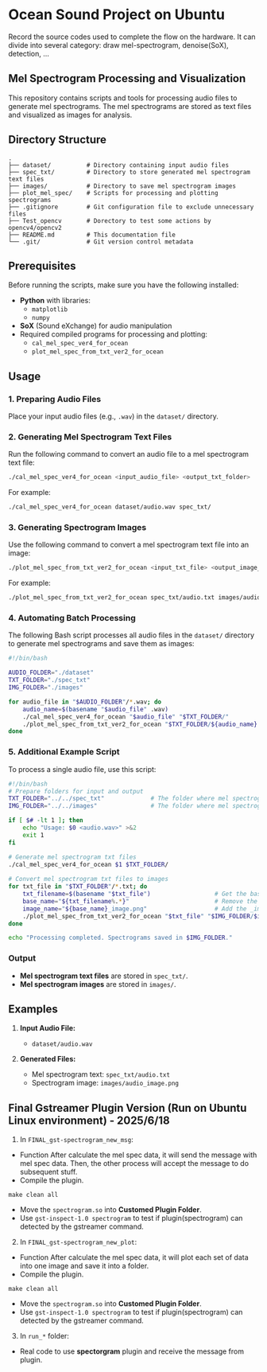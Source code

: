 # Ocean Sound Project on Ubuntu
Record the source codes used to complete the flow on the hardware.
It can divide into several category: draw mel-spectrogram, denoise(SoX), detection, ...
## Mel Spectrogram Processing and Visualization

This repository contains scripts and tools for processing audio files to generate mel spectrograms. The mel spectrograms are stored as text files and visualized as images for analysis.

## Directory Structure

```
.
├── dataset/          # Directory containing input audio files
├── spec_txt/         # Directory to store generated mel spectrogram text files
├── images/           # Directory to save mel spectrogram images
├── plot_mel_spec/    # Scripts for processing and plotting spectrograms
├── .gitignore        # Git configuration file to exclude unnecessary files
├── Test_opencv       # Dorectory to test some actions by opencv4/opencv2
├── README.md         # This documentation file
└── .git/             # Git version control metadata
```

## Prerequisites

Before running the scripts, make sure you have the following installed:
- **Python** with libraries:
  - `matplotlib`
  - `numpy`
- **SoX** (Sound eXchange) for audio manipulation
- Required compiled programs for processing and plotting:
  - `cal_mel_spec_ver4_for_ocean`  
  - `plot_mel_spec_from_txt_ver2_for_ocean`

## Usage

### 1. Preparing Audio Files
Place your input audio files (e.g., `.wav`) in the `dataset/` directory.

### 2. Generating Mel Spectrogram Text Files
Run the following command to convert an audio file to a mel spectrogram text file:
```bash
./cal_mel_spec_ver4_for_ocean <input_audio_file> <output_txt_folder>
```

For example:
```bash
./cal_mel_spec_ver4_for_ocean dataset/audio.wav spec_txt/
```

### 3. Generating Spectrogram Images
Use the following command to convert a mel spectrogram text file into an image:
```bash
./plot_mel_spec_from_txt_ver2_for_ocean <input_txt_file> <output_image_file>
```

For example:
```bash
./plot_mel_spec_from_txt_ver2_for_ocean spec_txt/audio.txt images/audio_image.png
```

### 4. Automating Batch Processing
The following Bash script processes all audio files in the `dataset/` directory to generate mel spectrograms and save them as images:

```bash
#!/bin/bash

AUDIO_FOLDER="./dataset"
TXT_FOLDER="./spec_txt"
IMG_FOLDER="./images"

for audio_file in "$AUDIO_FOLDER"/*.wav; do
    audio_name=$(basename "$audio_file" .wav)
    ./cal_mel_spec_ver4_for_ocean "$audio_file" "$TXT_FOLDER/"
    ./plot_mel_spec_from_txt_ver2_for_ocean "$TXT_FOLDER/${audio_name}.txt" "$IMG_FOLDER/${audio_name}_image.png"
done
```

### 5. Additional Example Script
To process a single audio file, use this script:
```bash
#!/bin/bash
# Prepare folders for input and output
TXT_FOLDER="../../spec_txt"             # The folder where mel spectrogram txt files will be saved
IMG_FOLDER="../../images"               # The folder where mel spectrogram images will be saved

if [ $# -lt 1 ]; then
    echo "Usage: $0 <audio.wav>" >&2
    exit 1
fi

# Generate mel spectrogram txt files
./cal_mel_spec_ver4_for_ocean $1 $TXT_FOLDER/
   
# Convert mel spectrogram txt files to images
for txt_file in "$TXT_FOLDER"/*.txt; do
    txt_filename=$(basename "$txt_file")                  # Get the base name of the txt file
    base_name="${txt_filename%.*}"                        # Remove the .txt extension
    image_name="${base_name}_image.png"                   # Add the _image.png suffix
    ./plot_mel_spec_from_txt_ver2_for_ocean "$txt_file" "$IMG_FOLDER/$image_name"
done

echo "Processing completed. Spectrograms saved in $IMG_FOLDER."
```

### Output
- **Mel spectrogram text files** are stored in `spec_txt/`.
- **Mel spectrogram images** are stored in `images/`.

## Examples

1. **Input Audio File:**
   - `dataset/audio.wav`

2. **Generated Files:**
   - Mel spectrogram text: `spec_txt/audio.txt`
   - Spectrogram image: `images/audio_image.png`

## Final Gstreamer Plugin Version (Run on Ubuntu Linux environment) - 2025/6/18
1. In `FINAL_gst-spectrogram_new_msg`:
* Function
After calculate the mel spec data, it will send the message with mel spec data. Then, the other process will accept the message to do subsequent stuff.
* Compile the plugin.
```
make clean all
```
* Move the `spectrogram.so` into **Customed Plugin Folder**.
* Use `gst-inspect-1.0 spectrogram` to test if plugin(spectrogram) can detected by the gstreamer command.

2. In `FINAL_gst-spectrogram_new_plot`:
* Function
After calculate the mel spec data, it will plot each set of data into one image and save it into a folder.
* Compile the plugin.
```
make clean all
```
* Move the `spectrogram.so` into **Customed Plugin Folder**.
* Use `gst-inspect-1.0 spectrogram` to test if plugin(spectrogram) can detected by the gstreamer command.
3. In `run_*` folder:
* Real code to use **spectorgram** plugin and receive the message from plugin.
